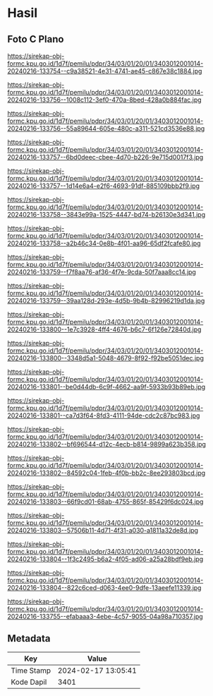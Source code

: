 # Hasil

## Foto C Plano

https://sirekap-obj-formc.kpu.go.id/1d7f/pemilu/pdpr/34/03/01/20/01/3403012001014-20240216-133754--c9a38521-4e31-4741-ae45-c867e38c1884.jpg

https://sirekap-obj-formc.kpu.go.id/1d7f/pemilu/pdpr/34/03/01/20/01/3403012001014-20240216-133756--1008c112-3ef0-470a-8bed-428a0b884fac.jpg

https://sirekap-obj-formc.kpu.go.id/1d7f/pemilu/pdpr/34/03/01/20/01/3403012001014-20240216-133756--55a89644-605e-480c-a311-521cd3536e88.jpg

https://sirekap-obj-formc.kpu.go.id/1d7f/pemilu/pdpr/34/03/01/20/01/3403012001014-20240216-133757--6bd0deec-cbee-4d70-b226-9e715d0017f3.jpg

https://sirekap-obj-formc.kpu.go.id/1d7f/pemilu/pdpr/34/03/01/20/01/3403012001014-20240216-133757--1d14e6a4-e2f6-4693-91df-885109bbb2f9.jpg

https://sirekap-obj-formc.kpu.go.id/1d7f/pemilu/pdpr/34/03/01/20/01/3403012001014-20240216-133758--3843e99a-1525-4447-bd74-b26130e3d341.jpg

https://sirekap-obj-formc.kpu.go.id/1d7f/pemilu/pdpr/34/03/01/20/01/3403012001014-20240216-133758--a2b46c34-0e8b-4f01-aa96-65df2fcafe80.jpg

https://sirekap-obj-formc.kpu.go.id/1d7f/pemilu/pdpr/34/03/01/20/01/3403012001014-20240216-133759--f7f8aa76-af36-4f7e-9cda-50f7aaa8cc14.jpg

https://sirekap-obj-formc.kpu.go.id/1d7f/pemilu/pdpr/34/03/01/20/01/3403012001014-20240216-133759--39aa128d-293e-4d5b-9b4b-82996219d1da.jpg

https://sirekap-obj-formc.kpu.go.id/1d7f/pemilu/pdpr/34/03/01/20/01/3403012001014-20240216-133800--1e7c3928-4ff4-4676-b6c7-6f126e72840d.jpg

https://sirekap-obj-formc.kpu.go.id/1d7f/pemilu/pdpr/34/03/01/20/01/3403012001014-20240216-133800--3348d5a1-5048-4679-8f92-f92be5051dec.jpg

https://sirekap-obj-formc.kpu.go.id/1d7f/pemilu/pdpr/34/03/01/20/01/3403012001014-20240216-133801--be0d44db-6c9f-4662-aa9f-5933b93b89eb.jpg

https://sirekap-obj-formc.kpu.go.id/1d7f/pemilu/pdpr/34/03/01/20/01/3403012001014-20240216-133801--ca7d3f64-8fd3-4111-94de-cdc2c87bc983.jpg

https://sirekap-obj-formc.kpu.go.id/1d7f/pemilu/pdpr/34/03/01/20/01/3403012001014-20240216-133802--bf696544-d12c-4ecb-b814-9899a623b358.jpg

https://sirekap-obj-formc.kpu.go.id/1d7f/pemilu/pdpr/34/03/01/20/01/3403012001014-20240216-133802--84592c04-1feb-4f0b-bb2c-8ee293803bcd.jpg

https://sirekap-obj-formc.kpu.go.id/1d7f/pemilu/pdpr/34/03/01/20/01/3403012001014-20240216-133803--66f9cd01-68ab-4755-865f-85429f6dc024.jpg

https://sirekap-obj-formc.kpu.go.id/1d7f/pemilu/pdpr/34/03/01/20/01/3403012001014-20240216-133803--57506b11-4d71-4f31-a030-a1811a32de8d.jpg

https://sirekap-obj-formc.kpu.go.id/1d7f/pemilu/pdpr/34/03/01/20/01/3403012001014-20240216-133804--1f3c2495-b6a2-4f05-ad06-a25a28bdf9eb.jpg

https://sirekap-obj-formc.kpu.go.id/1d7f/pemilu/pdpr/34/03/01/20/01/3403012001014-20240216-133804--822c6ced-d063-4ee0-9dfe-13aeefe11339.jpg

https://sirekap-obj-formc.kpu.go.id/1d7f/pemilu/pdpr/34/03/01/20/01/3403012001014-20240216-133755--efabaaa3-4ebe-4c57-9055-04a98a710357.jpg


## Metadata

| Key        | Value               |
| ---------- | ------------------- |
| Time Stamp | 2024-02-17 13:05:41 |
| Kode Dapil | 3401                |



